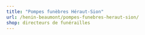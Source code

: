 ```yaml
---
title: "Pompes funèbres Héraut-Sion"
url: /henin-beaumont/pompes-funebres-heraut-sion/
shop: directeurs de funérailles
---
```

